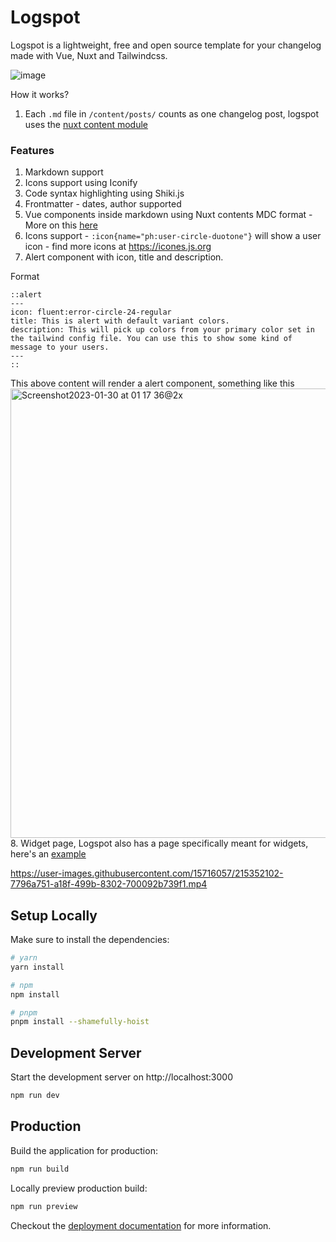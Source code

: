 # Logspot

Logspot is a lightweight, free and open source template for your changelog made with Vue, Nuxt and Tailwindcss. 

![image](https://user-images.githubusercontent.com/15716057/215351682-9f1032a5-7b71-4e5c-be22-951df57198d4.png)

How it works?

1. Each `.md` file in `/content/posts/` counts as one changelog post, logspot uses the [nuxt content module](https://content.nuxtjs.org/)

### Features
1. Markdown support
2. Icons support using Iconify
3. Code syntax highlighting using Shiki.js
4. Frontmatter - dates, author supported
5. Vue components inside markdown using Nuxt contents MDC format - More on this [here](https://content.nuxtjs.org/guide/writing/mdc)
6. Icons support - `:icon{name="ph:user-circle-duotone"}` will show a user icon - find more icons at https://icones.js.org
7. Alert component with icon, title and description.

Format
```
::alert
---
icon: fluent:error-circle-24-regular
title: This is alert with default variant colors.
description: This will pick up colors from your primary color set in the tailwind config file. You can use this to show some kind of message to your users.
---
::
```
This above content will render a alert component, something like this
<img width="719" alt="Screenshot2023-01-30 at 01 17 36@2x" src="https://user-images.githubusercontent.com/15716057/215352019-66f4fb5f-1c2b-4ea0-a596-671aa9a99b51.png">
8. Widget page, Logspot also has a page specifically meant for widgets, here's an [example](https://logspot.vercel.app/test)


https://user-images.githubusercontent.com/15716057/215352102-7796a751-a18f-499b-8302-700092b739f1.mp4



## Setup Locally

Make sure to install the dependencies:

```bash
# yarn
yarn install

# npm
npm install

# pnpm
pnpm install --shamefully-hoist
```

## Development Server

Start the development server on http://localhost:3000

```bash
npm run dev
```

## Production

Build the application for production:

```bash
npm run build
```

Locally preview production build:

```bash
npm run preview
```

Checkout the [deployment documentation](https://v3.nuxtjs.org/guide/deploy/presets) for more information.
